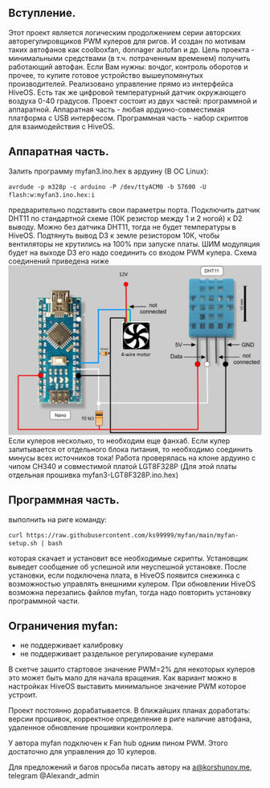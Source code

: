 ## Вступление.
Этот проект является логическим продолжением серии авторских авторегулировщиков PWM кулеров для ригов.
И создан по мотивам таких автофанов как coolboxfan, donnager autofan и др.
Цель проекта - минимальными средствами (в т.ч. потраченным временем) получить работающий автофан.
Если Вам нужны: вочдог, контроль оборотов и прочее, то купите готовое устройство вышеупомянутых производителей.
Реализовано управление прямо из интерфейса HiveOS. Есть так же цифровой температурный датчик окружающего воздуха 0-40 градусов.
Проект состоит из двух частей: программной и аппаратной.
Аппаратная часть - любая ардуино-совместимая платформа с USB интерфесом.
Программная часть - набор скриптов для взаимодействия с HiveOS.

## Аппаратная часть.
Залить программу myfan3.ino.hex в ардуину (В ОС Linux):
```
avrdude -p m328p -c arduino -P /dev/ttyACM0 -b 57600 -U flash:w:myfan3.ino.hex:i
```
предварительно подставить свои параметры порта.
Подключить датчик DHT11 по стандартной схеме (10К резистор между 1 и 2 ногой) к D2 выводу.
Можно без датчика DHT11, тогда не будет температуры в HiveOS.
Подтянуть вывод D3 к земле резистором 10К, чтобы вентиляторы не крутились на 100% при запуске платы.
ШИМ модуляция будет на выходе D3 его надо соединить со входом PWM кулера.
Схема соединений приведена ниже
![myfan](https://github.com/ks99999/myfan/blob/0095ab056df4dfadf17318cc23f42f077498bd6c/myfan%20circuit.png)
Если кулеров несколько, то необходим еще фанхаб.
Если кулер запитывается от отдельного блока питания, то необходимо соединить минусы всех источников тока!
Работа проверялась на клоне ардуино с чипом CH340 и совместимой платой LGT8F328P (Для этой платы отдельная прошивка myfan3-LGT8F328P.ino.hex)

## Программная часть.
выполнить на риге команду:
```
curl https://raw.githubusercontent.com/ks99999/myfan/main/myfan-setup.sh | bash
```
которая скачает и установит все необходимые скрипты.
Установщик выведет сообщение об успешной или неуспешной установке.
После установки, если подключена плата, в HiveOS появится снежинка с возможностью управлять внешними кулером.
При обновлении HiveOS возможна перезапись файлов myfan, тогда надо повторить установку программной части.

## Ограничения myfan:
* не поддерживает калибровку
* не поддерживает раздельное регулирование кулерами

В скетче зашито стартовое значение PWM=2% для некоторых кулеров это может быть мало для начала вращения.
Как вариант можно в настройках HiveOS выставить минимальное значение PWM которое устроит.

Проект постоянно дорабатывается.
В ближайших планах доработать: версии прошивок, корректное определение в риге наличие автофана, удаленное обновление прошивки контроллера.

У автора myfan подключен к Fan hub одним пином PWM. Этого достаточно для управления до 10 кулеров.

Для предложений и багов просьба писать автору на a@korshunov.me,  telegram @Alexandr_admin
